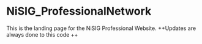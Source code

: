 # NiSIG_ProfessionalNetwork
This is the landing page for the NiSIG Professional Website. ++Updates are always done to this code ++ 
